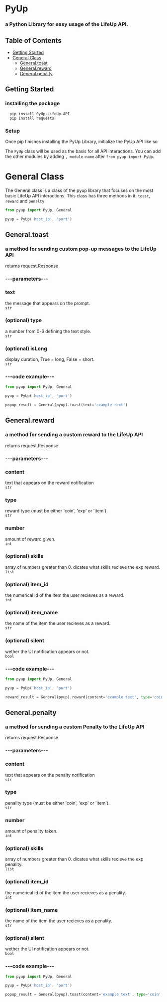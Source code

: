 # PyUp
### a Python Library for easy usage of the LifeUp API.

## Table of Contents
- [Getting Started](#getting-started)
- [General Class](#general-class)
  - [General.toast](#generaltoast)
  - [General.reward](#generalreward)
  - [General.penalty](#generalpenalty)
## Getting Started
### installing the package
```
  pip install PyUp-LifeUp-API
  pip install requests
```
### Setup
Once pip finishes installing the PyUp Library, initialize the PyUp API like so

The `PyUp` class will be used as the basis for all API interactions. 
You can add the other modules by adding `, module-name` after `from pyup import PyUp`.

# General Class
The General class is a class of the pyup library that focuses on the most basic LifeUp API interactions. This class has three methods in it. `toast`, `reward` and `penalty`
```python
from pyup import PyUp, General

pyup = PyUp('host_ip', 'port')
```
## General.toast
### a method for sending custom pop-up messages to the LifeUp API
returns request.Response
### ---parameters---
### text
the message that appears on the prompt.
</br> `str`
### (optional) type
a number from 0-6 defining the text style.
</br> `str`
### (optional) isLong
display duration, True = long, False = short.
</br> `str`
### ---code example---
```python
from pyup import PyUp, General

pyup = PyUp('host_ip', 'port')

popup_result = General(pyup).toast(text='example text')
```
## General.reward
### a method for sending a custom reward to the LifeUp API
returns request.Response
### ---parameters---
### content 
text that appears on the reward notification
</br>`str`
### type
reward type (must be either 'coin', 'exp' or 'item').
</br>`str`
### number
amount of reward given.
</br>`int`
### (optional) skills
array of numbers greater than 0. dicates what skills recieve the exp reward.
</br>`list`
### (optional) item_id
the numerical id of the item the user recieves as a reward.
</br>`int`
### (optional) item_name
the name of the item the user recieves as a reward.
</br>`str`
### (optional) silent
wether the UI notification appears or not.
</br>`bool`
### ---code example---
```python
from pyup import PyUp, General

pyup = PyUp('host_ip', 'port')

reward_result = General(pyup).reward(content='example text', type='coin', number=10)
```

## General.penalty
### a method for sending a custom Penalty to the LifeUp API
returns request.Response
### ---parameters---
### content 
text that appears on the penalty notification
</br>`str`
### type
penality type (must be either 'coin', 'exp' or 'item').
</br>`str`
### number
amount of penality taken.
</br>`int`
### (optional) skills
array of numbers greater than 0. dicates what skills recieve the exp penality.
</br>`list`
### (optional) item_id
the numerical id of the item the user recieves as a penality.
</br>`int`
### (optional) item_name
the name of the item the user recieves as a penality.
</br>`str`
### (optional) silent
wether the UI notification appears or not.
</br>`bool`
### ---code example---
```python
from pyup import PyUp, General

pyup = PyUp('host_ip', 'port')

popup_result = General(pyup).toast(content='example text', type='coin', number=10)
```

